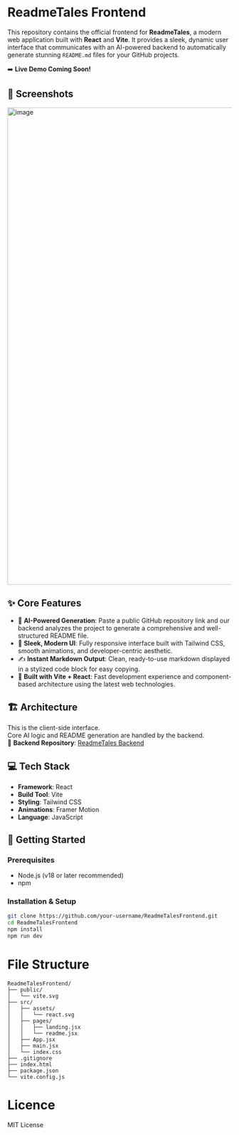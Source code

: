 # ReadmeTales Frontend
This repository contains the official frontend for **ReadmeTales**, a modern web application built with **React** and **Vite**. It provides a sleek, dynamic user interface that communicates with an AI-powered backend to automatically generate stunning `README.md` files for your GitHub projects.

➡️ **Live Demo Coming Soon!**

## 📸 Screenshots

<img width="1903" height="1073" alt="image" src="https://github.com/user-attachments/assets/3e8cc9c3-853e-4764-84e3-907c05ed115e" />

## ✨ Core Features

- 🤖 **AI-Powered Generation**: Paste a public GitHub repository link and our backend analyzes the project to generate a comprehensive and well-structured README file.  
- 🎨 **Sleek, Modern UI**: Fully responsive interface built with Tailwind CSS, smooth animations, and developer-centric aesthetic.  
- ✍️ **Instant Markdown Output**: Clean, ready-to-use markdown displayed in a stylized code block for easy copying.  
- 🚀 **Built with Vite + React**: Fast development experience and component-based architecture using the latest web technologies.

## 🏗️ Architecture

This is the client-side interface.  
Core AI logic and README generation are handled by the backend.  
🔗 **Backend Repository**: [ReadmeTales Backend](https://github.com/yb175/ReadmeTales)

## 💻 Tech Stack

- **Framework**: React  
- **Build Tool**: Vite  
- **Styling**: Tailwind CSS  
- **Animations**: Framer Motion  
- **Language**: JavaScript

## 🚀 Getting Started

### Prerequisites

- Node.js (v18 or later recommended)  
- npm

### Installation & Setup

```bash
git clone https://github.com/your-username/ReadmeTalesFrontend.git
cd ReadmeTalesFrontend
npm install
npm run dev
```
# File Structure 
```
ReadmeTalesFrontend/
├── public/
│   └── vite.svg
├── src/
│   ├── assets/
│   │   └── react.svg
│   ├── pages/
│   │   ├── landing.jsx
│   │   └── readme.jsx
│   ├── App.jsx
│   ├── main.jsx
│   └── index.css
├── .gitignore
├── index.html
├── package.json
└── vite.config.js
```

# Licence 
MIT License
